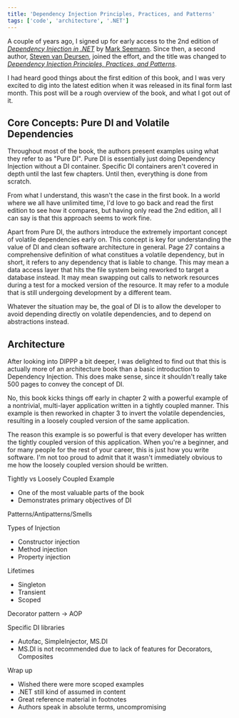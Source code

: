 ```yaml
---
title: 'Dependency Injection Principles, Practices, and Patterns'
tags: ['code', 'architecture', '.NET']
---
```

A couple of years ago, I signed up for early access to the 2nd edition of *[Dependency Injection in .NET](https://www.manning.com/books/dependency-injection-in-dot-net)* by [Mark Seemann](https://blog.ploeh.dk/). Since then, a second author, [Steven van Deursen](https://blogs.cuttingedge.it/steven/), joined the effort, and the title was changed to *[Dependency Injection Principles, Practices, and Patterns](https://www.manning.com/books/dependency-injection-principles-practices-patterns)*.

I had heard good things about the first edition of this book, and I was very excited to dig into the latest edition when it was released in its final form last month. This post will be a rough overview of the book, and what I got out of it.

## Core Concepts: Pure DI and Volatile Dependencies
Throughout most of the book, the authors present examples using what they refer to as "Pure DI". Pure DI is essentially just doing Dependency Injection without a DI container. Specific DI containers aren't covered in depth until the last few chapters. Until then, everything is done from scratch.

From what I understand, this wasn't the case in the first book. In a world where we all have unlimited time, I'd love to go back and read the first edition to see how it compares, but having only read the 2nd edition, all I can say is that this approach seems to work fine.

Apart from Pure DI, the authors introduce the extremely important concept of volatile dependencies early on. This concept is key for understanding the value of DI and clean software architecture in general. Page 27 contains a comprehensive definition of what constitues a volatile dependency, but in short, it refers to any dependency that is liable to change. This may mean a data access layer that hits the file system being reworked to target a database instead. It may mean swapping out calls to network resources during a test for a mocked version of the resource. It may refer to a module that is still undergoing development by a different team.

Whatever the situation may be, the goal of DI is to allow the developer to avoid depending directly on volatile dependencies, and to depend on abstractions instead.

## Architecture
After looking into DIPPP a bit deeper, I was delighted to find out that this is actually more of an architecture book than a basic introduction to Dependency Injection. This does make sense, since it shouldn't really take 500 pages to convey the concept of DI.

No, this book kicks things off early in chapter 2 with a powerful example of a nontrivial, multi-layer application written in a tightly coupled manner. This example is then reworked in chapter 3 to invert the volatile dependencies, resulting in a loosely coupled version of the same application.

The reason this example is so powerful is that every developer has written the tightly coupled version of this application. When you're a beginner, and for many people for the rest of your career, this is just how you write software. I'm not too proud to admit that it wasn't immediately obvious to me how the loosely coupled version should be written.

Tightly vs Loosely Coupled Example
* One of the most valuable parts of the book
* Demonstrates primary objectives of DI

Patterns/Antipatterns/Smells

Types of Injection
* Constructor injection
* Method injection
* Property injection

Lifetimes
* Singleton
* Transient
* Scoped

Decorator pattern -> AOP

Specific DI libraries
* Autofac, SimpleInjector, MS.DI
* MS.DI is not recommended due to lack of features for Decorators, Composites

Wrap up
* Wished there were more scoped examples
* .NET still kind of assumed in content
* Great reference material in footnotes
* Authors speak in absolute terms, uncompromising
